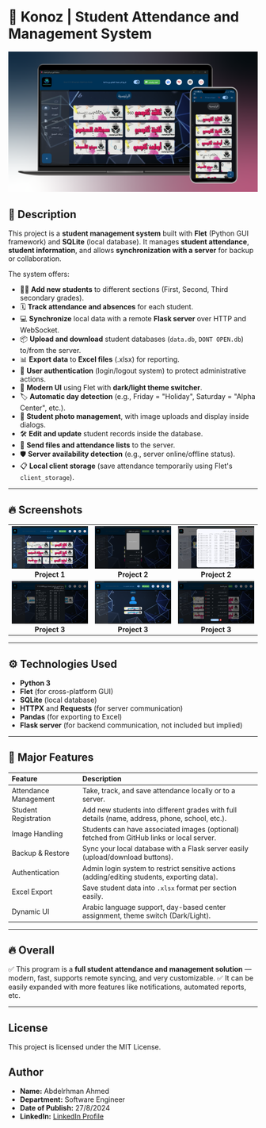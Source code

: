 # 📘 Konoz | Student Attendance and Management System

<img src="https://github.com/Abdelrhman-Ahmed1/Konoz-Student-Management-Application/blob/c00dcbdf448ce3100b94a325c9591c476873bfd7/Cover-01.png" alt="Konoz"/>

## 🔢 Description
This project is a **student management system** built with **Flet** (Python GUI framework) and **SQLite** (local database). It manages **student attendance**, **student information**, and allows **synchronization with a server** for backup or collaboration.

The system offers:
- 👨‍🎓 **Add new students** to different sections (First, Second, Third secondary grades).
- 🗓️ **Track attendance and absences** for each student.
- 💻 **Synchronize** local data with a remote **Flask server** over HTTP and WebSocket.
- 📦 **Upload and download** student databases (`data.db`, `DONT OPEN.db`) to/from the server.
- 📊 **Export data** to **Excel files** (.xlsx) for reporting.
- 🔐 **User authentication** (login/logout system) to protect administrative actions.
- 🎨 **Modern UI** using Flet with **dark/light theme switcher**.
- 🏷️ **Automatic day detection** (e.g., Friday = "Holiday", Saturday = "Alpha Center", etc.).
- 📸 **Student photo management**, with image uploads and display inside dialogs.
- 🛠️ **Edit and update** student records inside the database.
- 📨 **Send files and attendance lists** to the server.
- 🛡️ **Server availability detection** (e.g., server online/offline status).
- 📋 **Local client storage** (save attendance temporarily using Flet's `client_storage`).

---
## 🔥 Screenshots
<table align="center">
  <tr>
    <td align="center">
      <img src="https://github.com/Abdelrhman-Ahmed1/Konoz-Student-Management-Application/blob/4d6427ec1a355296c081237b7706f9636528c640/%D9%84%D9%82%D8%B7%D8%A9%20%D8%B4%D8%A7%D8%B4%D8%A9%202025-04-28%20235229.png" alt="Project 1" width="300px"/>
      <br/>
      <b>Project 1</b>
    </td>
    <td align="center">
      <img src="https://github.com/Abdelrhman-Ahmed1/Konoz-Student-Management-Application/blob/4d6427ec1a355296c081237b7706f9636528c640/%D9%84%D9%82%D8%B7%D8%A9%20%D8%B4%D8%A7%D8%B4%D8%A9%202025-04-28%20235308.png" alt="Project 2" width="300px"/>
      <br/>
      <b>Project 2</b>
    </td>
    <td align="center">
    <img src="https://github.com/Abdelrhman-Ahmed1/Konoz-Student-Management-Application/blob/3961ae84c5997b83401f34ca941ee0367631d3d3/%D9%84%D9%82%D8%B7%D8%A9%20%D8%B4%D8%A7%D8%B4%D8%A9%202025-04-29%20005032.png" alt="Project 2" width="300px"/>
      <br/>
      <b>Project 2</b>
    </td>
    
  </tr>
  <tr>
    <td align="center">
      <img src="https://github.com/Abdelrhman-Ahmed1/Konoz-Student-Management-Application/blob/4d6427ec1a355296c081237b7706f9636528c640/%D9%84%D9%82%D8%B7%D8%A9%20%D8%B4%D8%A7%D8%B4%D8%A9%202025-04-28%20235408.png" alt="Project 3" width="300px"/>
      <br/>
      <b>Project 3</b>
    </td>
    <td align="center">
      <img src="https://github.com/Abdelrhman-Ahmed1/Konoz-Student-Management-Application/blob/4d6427ec1a355296c081237b7706f9636528c640/%D9%84%D9%82%D8%B7%D8%A9%20%D8%B4%D8%A7%D8%B4%D8%A9%202025-04-28%20235431.png" alt="Project 3" width="300px"/>
      <br/>
      <b>Project 3</b>
    </td>
    <td align="center">
      <img src="https://github.com/Abdelrhman-Ahmed1/Konoz-Student-Management-Application/blob/4d6427ec1a355296c081237b7706f9636528c640/%D9%84%D9%82%D8%B7%D8%A9%20%D8%B4%D8%A7%D8%B4%D8%A9%202025-04-28%20235523.png" alt="Project 3" width="300px"/>
      <br/>
      <b>Project 3</b>
    </td>
  </tr>
</table>


---

## ⚙️ Technologies Used
- **Python 3**
- **Flet** (for cross-platform GUI)
- **SQLite** (local database)
- **HTTPX** and **Requests** (for server communication)
- **Pandas** (for exporting to Excel)
- **Flask server** (for backend communication, not included but implied)

---

## 🚀 Major Features
| Feature                  | Description |
|:-------------------------|:------------|
| Attendance Management    | Take, track, and save attendance locally or to a server. |
| Student Registration     | Add new students into different grades with full details (name, address, phone, school, etc.). |
| Image Handling           | Students can have associated images (optional) fetched from GitHub links or local server. |
| Backup & Restore         | Sync your local database with a Flask server easily (upload/download buttons). |
| Authentication           | Admin login system to restrict sensitive actions (adding/editing students, exporting data). |
| Excel Export             | Save student data into `.xlsx` format per section easily. |
| Dynamic UI               | Arabic language support, day-based center assignment, theme switch (Dark/Light). |

---

## 🔥 Overall
✅ This program is a **full student attendance and management solution** — modern, fast, supports remote syncing, and very customizable.
✅ It can be easily expanded with more features like notifications, automated reports, etc.

---
## License
This project is licensed under the MIT License.

## Author
- **Name:** Abdelrhman Ahmed
- **Department:** Software Engineer
- **Date of Publish:** 27/8/2024
- **LinkedIn:** [LinkedIn Profile](https://www.linkedin.com/in/%D9%90abdelrhman-ahmed-82609b296/)

